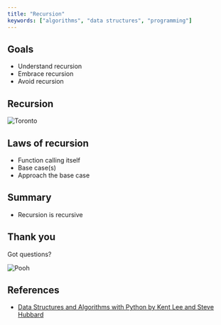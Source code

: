 ```yaml
---
title: "Recursion"
keywords: ["algorithms", "data structures", "programming"]
---
```


## Goals

- Understand recursion
- Embrace recursion
- Avoid recursion

## Recursion

![Toronto](images/recursion_toronto.jpg)

## Laws of recursion

- Function calling itself
- Base case(s)
- Approach the base case

## Summary

- Recursion is recursive

## Thank you

Got questions?

![Pooh](images/recursion_pooh.gif)

## References

- [Data Structures and Algorithms with Python by Kent Lee and Steve Hubbard](https://dl.acm.org/citation.cfm?id=2732680)
